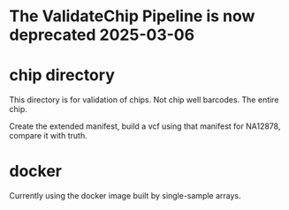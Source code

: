 # The ValidateChip Pipeline is now deprecated 2025-03-06
# chip directory
This directory is for validation of chips.  Not chip well barcodes.  The entire chip.

Create the extended manifest, build a vcf using that manifest for NA12878, compare it with truth.

# docker
Currently using the docker image built by single-sample arrays.
